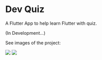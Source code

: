 # Dev Quiz

A Flutter App to help learn Flutter with quiz.

(In Development...)

See images of the project:

![](screenshot/image-01.png)
![](screenshot/image-02.png)
